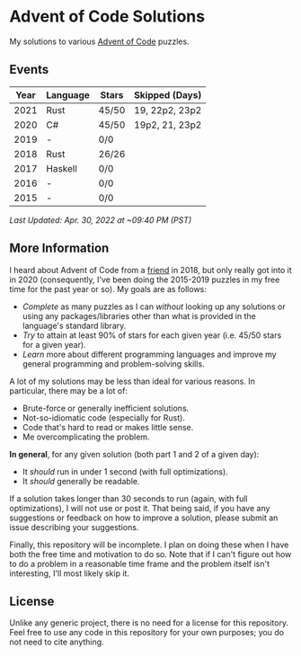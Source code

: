 # Advent of Code Solutions
My solutions to various [Advent of Code](https://adventofcode.com) puzzles.


## Events

| Year          | Language      | Stars | Skipped (Days) |
| ------------- | ------------- | ----- | -------------- |
| 2021          | Rust          | 45/50 | 19, 22p2, 23p2 |
| 2020          | C#            | 45/50 | 19p2, 21, 23p2 |
| 2019          | -             | 0/0   |                |
| 2018          | Rust          | 26/26 |                |
| 2017          | Haskell       | 0/0   |                |
| 2016          | -             | 0/0   |                |
| 2015          | -             | 0/0   |                |

*Last Updated: Apr. 30, 2022 at ~09:40 PM (PST)*

## More Information
I heard about Advent of Code from a [friend](https://github.com/icicl) in 2018, but only really got into it in 2020 (consequently, I've been doing the 2015-2019 puzzles in my free time for the past year or so). My goals are as follows:
- *Complete* as many puzzles as I can *without* looking up any solutions or using any packages/libraries other than what is provided in the language's standard library.
- *Try* to attain at least 90% of stars for each given year (i.e. 45/50 stars for a given year).
- *Learn* more about different programming languages and improve my general programming and problem-solving skills.

A lot of my solutions may be less than ideal for various reasons. In particular, there may be a lot of:
- Brute-force or generally inefficient solutions.
- Not-so-idiomatic code (especially for Rust).
- Code that's hard to read or makes little sense.
- Me overcomplicating the problem.

**In general**, for any given solution (both part 1 and 2 of a given day):
- It *should* run in under 1 second (with full optimizations). 
- It *should* generally be readable.

If a solution takes longer than 30 seconds to run (again, with full optimizations), I will not use or post it. That being said, if you have any suggestions or feedback on how to improve a solution, please submit an issue describing your suggestions.

Finally, this repository will be incomplete. I plan on doing these when I have both the free time and motivation to do so. Note that if I can't figure out how to do a problem in a reasonable time frame and the problem itself isn't interesting, I'll most likely skip it.

## License
Unlike any generic project, there is no need for a license for this repository. Feel free to use any code in this repository for your own purposes; you do not need to cite anything. 
